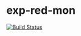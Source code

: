 # exp-red-mon
[![Build Status](https://travis-ci.org/sanjaybalaks/exp-red-mon.svg)](https://travis-ci.org/sanjaybalaks/exp-red-mon)

